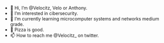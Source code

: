 - 👋 Hi, I’m @Velocitz, Velo or Anthony.
- 👀 I’m interested in cibersecurity.
- 🌱 I’m currently learning microcomputer systems and networks medium grade.
- 💞️ Pizza is good.
- 📫 How to reach me @Velocitz_ on twitter.

<!---
Velocitz/Velocitz is a ✨ special ✨ repository because its `README.md` (this file) appears on your GitHub profile.
You can click the Preview link to take a look at your changes.
--->
